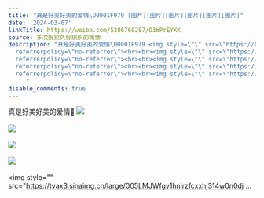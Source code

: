 ```yaml
---
title: "真是好美好美的爱情\U0001F979 [图片][图片][图片][图片][图片][图片]"
date: '2024-03-07'
linkTitle: https://weibo.com/5286768287/O3WPrEYKK
source: 多次婉拒久保织织的微博
description: "真是好美好美的爱情\U0001F979 <img style=\"\" src=\"https://tvax4.sinaimg.cn/large/005LMJWfgy1hnirzcm6deg30gn09dnpu.gif\"
  referrerpolicy=\"no-referrer\"><br><br><img style=\"\" src=\"https://tvax3.sinaimg.cn/large/005LMJWfgy1hnirzdyfu6j314w0n0wir.jpg\"
  referrerpolicy=\"no-referrer\"><br><br><img style=\"\" src=\"https://tvax1.sinaimg.cn/large/005LMJWfgy1hnirz8ldjxj314w0n0q6w.jpg\"
  referrerpolicy=\"no-referrer\"><br><br><img style=\"\" src=\"https://tvax2.sinaimg.cn/large/005LMJWfgy1hnirzevaovj314w0n0tci.jpg\"
  referrerpolicy=\"no-referrer\"><br><br><img style=\"\" src=\"https://tvax3.sinaimg.cn/large/005LMJWfgy1hnirzfcxxhj314w0n0dj
  ..."
disable_comments: true
---
```

真是好美好美的爱情🥹 <img style="" src="https://tvax4.sinaimg.cn/large/005LMJWfgy1hnirzcm6deg30gn09dnpu.gif" referrerpolicy="no-referrer"><br><br><img style="" src="https://tvax3.sinaimg.cn/large/005LMJWfgy1hnirzdyfu6j314w0n0wir.jpg" referrerpolicy="no-referrer"><br><br><img style="" src="https://tvax1.sinaimg.cn/large/005LMJWfgy1hnirz8ldjxj314w0n0q6w.jpg" referrerpolicy="no-referrer"><br><br><img style="" src="https://tvax2.sinaimg.cn/large/005LMJWfgy1hnirzevaovj314w0n0tci.jpg" referrerpolicy="no-referrer"><br><br><img style="" src="https://tvax3.sinaimg.cn/large/005LMJWfgy1hnirzfcxxhj314w0n0dj ...